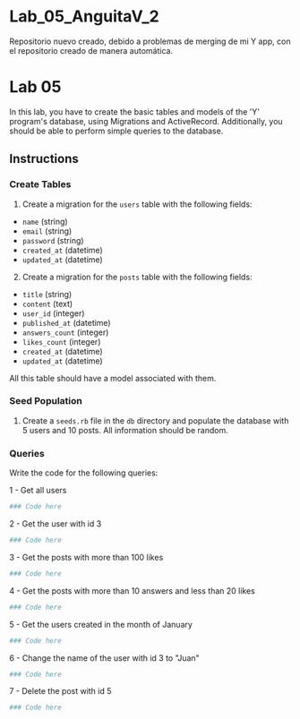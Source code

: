 # Lab_05_AnguitaV_2
Repositorio nuevo creado, debido a problemas de merging de mi Y app, con el repositorio creado de manera automática.

# Lab 05

In this lab, you have to create the basic tables and models of the 'Y' program's database, using Migrations and ActiveRecord. Additionally, you should be able to perform simple queries to the database.

## Instructions

### Create Tables

1. Create a migration for the `users` table with the following fields:

- `name` (string)
- `email` (string)
- `password` (string)
- `created_at` (datetime)
- `updated_at` (datetime)

2. Create a migration for the `posts` table with the following fields:

- `title` (string)
- `content` (text)
- `user_id` (integer)
- `published_at` (datetime)
- `answers_count` (integer)
- `likes_count` (integer)
- `created_at` (datetime)
- `updated_at` (datetime)

All this table should have a model associated with them.

### Seed Population

1. Create a `seeds.rb` file in the `db` directory and populate the database with 5 users and 10 posts. All information should be random.

### Queries

Write the code for the following queries:

1 - Get all users

```ruby
### Code here
```

2 - Get the user with id 3

```ruby
### Code here
```

3 -  Get the posts with more than 100 likes

```ruby
### Code here
```

4 - Get the posts with more than 10 answers and less than 20 likes

```ruby
### Code here
```

5 - Get the users created in the month of January

```ruby
### Code here
```

6 - Change the name of the user with id 3 to "Juan"

```ruby
### Code here
```

7 - Delete the post with id 5

```ruby
### Code here
```
